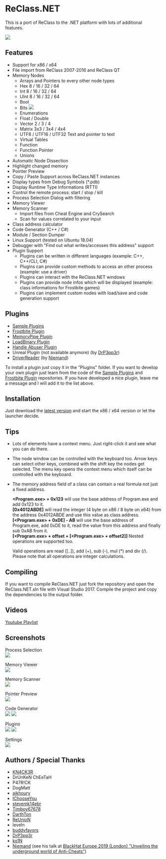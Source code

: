 # ReClass.NET
This is a port of ReClass to the .NET platform with lots of additional features.

![](https://abload.de/img/main4hsbj.jpg)

## Features
- Support for x86 / x64
- File import from ReClass 2007-2016 and ReClass QT
- Memory Nodes
  - Arrays and Pointers to every other node types
  - Hex 8 / 16 / 32 / 64
  - Int 8 / 16 / 32 / 64
  - UInt 8 / 16 / 32 / 64
  - Bool
  - Bits ![](https://abload.de/img/bitsnhlql.jpg)
  - Enumerations
  - Float / Double
  - Vector 2 / 3 / 4
  - Matrix 3x3 / 3x4 / 4x4
  - UTF8 / UTF16 / UTF32 Text and pointer to text
  - Virtual Tables
  - Function
  - Function Pointer
  - Unions
- Automatic Node Dissection
- Highlight changed memory
- Pointer Preview
- Copy / Paste Support across ReClass.NET instances
- Display types from Debug Symbols (*.pdb)
- Display Runtime Type Informations (RTTI)
- Control the remote process: start / stop / kill
- Process Selection Dialog with filtering
- Memory Viewer
- Memory Scanner
  - Import files from Cheat Engine and CrySearch
  - Scan for values correlated to your input
- Class address calculator
- Code Generator (C++ / C#)
- Module / Section Dumper
- Linux Support (tested on Ubuntu 18.04)
- Debugger with "Find out what writes/accesses this address" support
- Plugin Support
  - Plugins can be written in different languages (example: C++, C++/CLI, C#)
  - Plugins can provide custom methods to access an other process (example: use a driver)
  - Plugins can interact with the ReClass.NET windows
  - Plugins can provide node infos which will be displayed (example: class informations for Frostbite games)
  - Plugins can implement custom nodes with load/save and code generation support

## Plugins
- [Sample Plugins](https://github.com/ReClassNET/ReClass.NET-SamplePlugin)
- [Frostbite Plugin](https://github.com/ReClassNET/ReClass.NET-FrostbitePlugin)
- [MemoryPipe Plugin](https://github.com/ReClassNET/ReClass.NET-MemoryPipePlugin)
- [LoadBinary Plugin](https://github.com/ReClassNET/ReClass.NET-LoadBinaryPlugin)
- [Handle Abuser Plugin](https://github.com/ReClassNET/ReClass.NET-HandleAbuser)
- Unreal Plugin (not available anymore) (by [DrP3pp3r](https://github.com/DrP3pp3r))
- [DriverReader](https://github.com/niemand-sec/ReClass.NET-DriverReader) (by [Niemand](https://github.com/niemand-sec))

To install a plugin just copy it in the "Plugins" folder.
If you want to develop your own plugin just learn from the code of the [Sample Plugins](https://github.com/ReClassNET/ReClass.NET-SamplePlugin) and [Frostbite Plugin](https://github.com/ReClassNET/ReClass.NET-FrostbitePlugin) repositories. If you have developed a nice plugin, leave me a message and I will add it to the list above.

## Installation
Just download the [latest version](https://github.com/ReClassNET/ReClass.NET/releases) and start the x86 / x64 version or let the launcher decide.

## Tips
- Lots of elements have a context menu. Just right-click it and see what you can do there.
- The node window can be controlled with the keyboard too. Arrow keys can select other keys, combined with the shift key the nodes get selected. The menu key opens the context menu which itself can be controlled with the keyboard.
- The memory address field of a class can contain a real formula not just a fixed address.  
  
  **\<Program.exe> + 0x123** will use the base address of Program.exe and add 0x123 to it.  
  **[0x4012ABDE]** will read the integer (4 byte on x86 / 8 byte on x64) from the address 0x4012ABDE and use this value as class address.  
  **[\<Program.exe> + 0xDE] - AB** will use the base address of Program.exe, add 0xDE to it, read the value from this address and finally sub 0xAB from it.  
  **[\<Program.exe> + offset + [\<Program.exe> + offset2]]** Nested operations are supported too.  
  
  Valid operations are read ([..]), add (+), sub (-), mul (*) and div (/). Please note that all operations are integer calculations.

## Compiling
If you want to compile ReClass.NET just fork the repository and open the ReClass.NET.sln file with Visual Studio 2017.
Compile the project and copy the dependencies to the output folder.

## Videos

[Youtube Playlist](https://www.youtube.com/playlist?list=PLO246BmtoITanq3ygMCL8_w0eov4D8hjk)

## Screenshots
Process Selection  
![](https://abload.de/img/processgya2k.jpg)

Memory Viewer  
![](https://abload.de/img/memoryviewerb4y1s.jpg)

Memory Scanner  
![](https://abload.de/img/scannerytub1.jpg)

Pointer Preview  
![](https://abload.de/img/memorypreview2gsfp.jpg)

Code Generator  
![](https://abload.de/img/codegeneratorqdat2.jpg)
![](https://abload.de/img/codegenerator24qzce.jpg)

Plugins  
![](https://abload.de/img/plugin1mda4r.jpg)
![](https://abload.de/img/plugin25dxk1.jpg)

Settings  
![](https://abload.de/img/settings8sz4b.jpg)

## Authors / Special Thanks
- [KN4CK3R](https://github.com/KN4CK3R)
- DrUnKeN ChEeTaH
- P47R!CK
- DogMatt
- [ajkhoury](https://github.com/ajkhoury)
- [IChooseYou](https://github.com/IChooseYou)
- [stevemk14ebr](https://github.com/stevemk14ebr)
- [Timboy67678](https://github.com/Timboy67678)
- [DarthTon](https://github.com/DarthTon)
- [ReUnioN](https://github.com/ReUnioN)
- leveln
- [buddyfavors](https://github.com/buddyfavors)
- [DrP3pp3r](https://github.com/DrP3pp3r)
- [ko1N](https://github.com/ko1N)
- [Niemand](https://github.com/niemand-sec) (see his talk at [BlackHat Europe 2019 (London) "Unveiling the underground world of Anti-Cheats"](https://www.blackhat.com/eu-19/briefings/schedule/index.html#unveiling-the-underground-world-of-anti-cheats-17358))